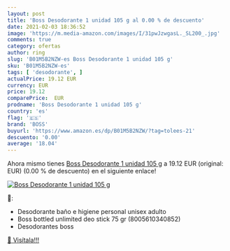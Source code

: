 ```yaml
---
layout: post
title: 'Boss Desodorante 1 unidad 105 g al 0.00 % de descuento'
date: 2021-02-03 18:36:52
image: 'https://m.media-amazon.com/images/I/31pwJzwgasL._SL200_.jpg'
comments: true
category: ofertas
author: ring
slug: 'B01M5B2NZW-es Boss Desodorante 1 unidad 105 g'
sku: 'B01M5B2NZW-es'
tags: [ 'desodorante', ]
actualPrice: 19.12 EUR
currency: EUR
price: 19.12
comparePrice:  EUR
prodname: 'Boss Desodorante 1 unidad 105 g'
country: 'es'
flag: '🇪🇸'
brand: 'BOSS'
buyurl: 'https://www.amazon.es/dp/B01M5B2NZW/?tag=tolees-21'
descuento: '0.00'
average: '18.04'
---
```


Ahora mismo tienes [Boss Desodorante 1 unidad 105 g](https://www.amazon.es/dp/B01M5B2NZW/?tag=tolees-21) a 19.12 EUR (original:  EUR) (0.00 %  de descuento) en el siguiente enlace!

[![Boss Desodorante 1 unidad 105 g](https://m.media-amazon.com/images/I/31pwJzwgasL._SL200_.jpg)](https://www.amazon.es/dp/B01M5B2NZW/?tag=tolees-21)

🔎:

- Desodorante baño e higiene personal unisex adulto
- Boss bottled unlimited deo stick 75 gr (8005610340852)
- Desodorantes boss

[🛒 Visítala!!!](https://www.amazon.es/dp/B01M5B2NZW/?tag=tolees-21)
